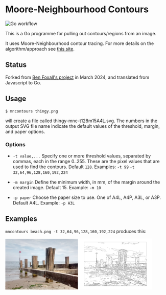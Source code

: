# Moore-Neighbourhood Contours 

![Go workflow](https://github.com/starsoftanalysis/mncontours/actions/workflows/go.yml/badge.svg)

This is a Go programme for pulling out contours/regions from an image.

It uses Moore-Neighbourhood contour tracing. For more details on the algorithm/approach see [this site](http://www.imageprocessingplace.com/downloads_V3/root_downloads/tutorials/contour_tracing_Abeer_George_Ghuneim/moore.html).

## Status

Forked from [Ben Foxall's project](https://github.com/benfoxall/contours) in March 2024,
and translated from Javascript to Go.

## Usage

    $ mncontours thingy.png

will create a file called thingy-mnc-t128m15A4L.svg.  The numbers in the output SVG file name indicate
the default values of the threshold, margin, and paper options.

### Options

* `-t value,...`
Specify one or more threshold values, separated by commas, each in the range 0..255.  These are the pixel
values that are used to find the contours.  Default `128`. Examples: `-t 99` `-t 32,64,96,128,160,192,224`

* `-m margin`
Define the minimum width, in mm, of the margin around the created image.  Default 15.  Example: `-m 10`

* `-p paper`
Choose the paper size to use.  One of A4L, A4P, A3L, or A3P.  Default A4L. Example: `-p A3L`

## Examples

`mncontours beach.png -t 32,64,96,128,160,192,224` produces this:

<img alt="Photo of breakwaters on a beach" src="examples/beach.png" title="Input image" width=45%> <img alt="The same photo after processing, showing as the outlines of shapes" src="examples/beach-mnc-t32,64,96,128,160,192,224m15A4L.svg" title="Created SVG image" width=45%>

